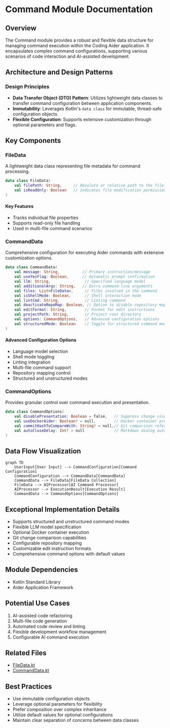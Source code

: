 # Command Module Documentation

## Overview
The Command module provides a robust and flexible data structure for managing command execution within the Coding Aider application. It encapsulates complex command configurations, supporting various scenarios of code interaction and AI-assisted development.

## Architecture and Design Patterns

### Design Principles
- **Data Transfer Object (DTO) Pattern**: Utilizes lightweight data classes to transfer command configuration between application components.
- **Immutability**: Leverages Kotlin's `data class` for immutable, thread-safe configuration objects.
- **Flexible Configuration**: Supports extensive customization through optional parameters and flags.

## Key Components

### FileData
A lightweight data class representing file metadata for command processing.

```kotlin
data class FileData(
    val filePath: String,     // Absolute or relative path to the file
    val isReadOnly: Boolean   // Indicates file modification permissions
)
```

#### Key Features
- Tracks individual file properties
- Supports read-only file handling
- Used in multi-file command scenarios

### CommandData
Comprehensive configuration for executing Aider commands with extensive customization options.

```kotlin
data class CommandData(
    val message: String,          // Primary instruction/message
    val useYesFlag: Boolean,      // Automatic prompt confirmation
    val llm: String,               // Specified language model
    val additionalArgs: String,   // Extra command-line arguments
    val files: List<FileData>,     // Files involved in the command
    val isShellMode: Boolean,      // Shell interaction mode
    val lintCmd: String,           // Linting command
    val deactivateRepoMap: Boolean, // Option to disable repository mapping
    val editFormat: String,        // Format for edit instructions
    val projectPath: String,       // Project root directory
    val options: CommandOptions,   // Advanced configuration options
    val structuredMode: Boolean    // Toggle for structured command mode
)
```

#### Advanced Configuration Options
- Language model selection
- Shell mode toggling
- Linting integration
- Multi-file command support
- Repository mapping control
- Structured and unstructured modes

### CommandOptions
Provides granular control over command execution and presentation.

```kotlin
data class CommandOptions(
    val disablePresentation: Boolean = false,   // Suppress change visualization
    val useDockerAider: Boolean? = null,        // Docker container preference
    val commitHashToCompareWith: String? = null,// Git comparison reference
    val autoCloseDelay: Int? = null             // Markdown dialog auto-close timing
)
```

## Data Flow Visualization

```mermaid
graph TD
    UserInput[User Input] --> CommandConfiguration[Command Configuration]
    CommandConfiguration --> CommandData[CommandData]
    CommandData --> FileData[FileData Collection]
    FileData --> AIProcessor[AI Command Processor]
    AIProcessor --> ExecutionResult[Execution Result]
    CommandData --> CommandOptions[CommandOptions]
```

## Exceptional Implementation Details
- Supports structured and unstructured command modes
- Flexible LLM model specification
- Optional Docker container execution
- Git change comparison capabilities
- Configurable repository mapping
- Customizable edit instruction formats
- Comprehensive command options with default values

## Module Dependencies
- Kotlin Standard Library
- Aider Application Framework

## Potential Use Cases
1. AI-assisted code refactoring
2. Multi-file code generation
3. Automated code review and linting
4. Flexible development workflow management
5. Configurable AI command execution

## Related Files
- [FileData.kt](./FileData.kt)
- [CommandData.kt](./CommandData.kt)

## Best Practices
- Use immutable configuration objects
- Leverage optional parameters for flexibility
- Prefer composition over complex inheritance
- Utilize default values for optional configurations
- Maintain clear separation of concerns between data classes
